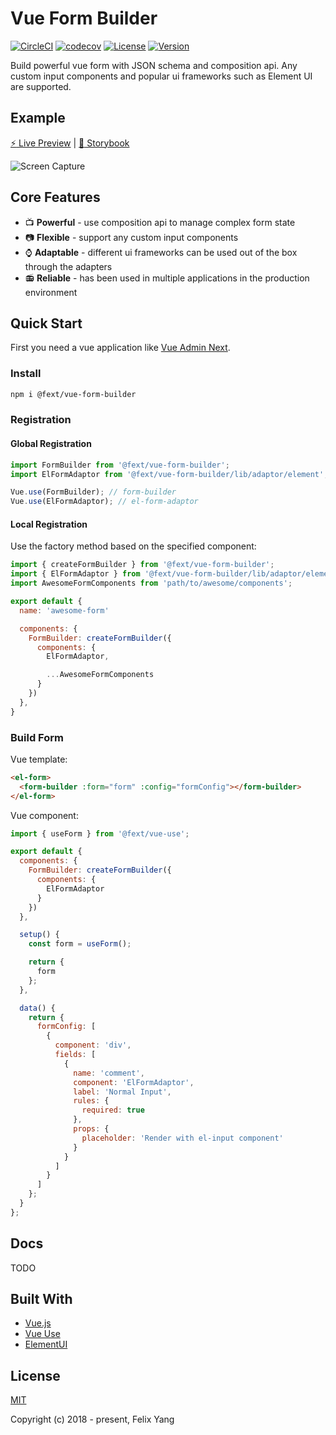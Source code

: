 # Vue Form Builder

[![CircleCI](https://circleci.com/gh/openfext/vue-use.svg?style=svg)](https://circleci.com/gh/openfext/vue-use)
[![codecov](https://codecov.io/gh/openfext/vue-form-builder/branch/develop/graph/badge.svg)](https://codecov.io/gh/openfext/vue-form-builder)
[![License](https://img.shields.io/npm/l/@fext/vue-form-builder.svg)](https://www.npmjs.com/package/@fext/vue-form-builder)
[![Version](https://img.shields.io/npm/v/@fext/vue-form-builder.svg)](https://www.npmjs.com/package/@fext/vue-form-builder)

Build powerful vue form with JSON schema and composition api. Any custom input components and popular ui frameworks such as Element UI are supported.

## Example

[:zap: Live Preview](https://openfext.github.io/vue-admin-next/#/form/form-builder) | [:book: Storybook](https://openfext.github.io/vue-form-builder)

![Screen Capture](https://github.com/openfext/vue-form-builder/raw/develop/.github/preview.gif)

## Core Features

- :tv: **Powerful** - use composition api to manage complex form state
- :camera: **Flexible** - support any custom input components
- :watch: **Adaptable** - different ui frameworks can be used out of the box through the adapters
- :radio: **Reliable** - has been used in multiple applications in the production environment

## Quick Start

First you need a vue application like [Vue Admin Next](https://github.com/openfext/vue-admin-next).

### Install

```bash
npm i @fext/vue-form-builder
```

### Registration

#### Global Registration

```javascript
import FormBuilder from '@fext/vue-form-builder';
import ElFormAdaptor from '@fext/vue-form-builder/lib/adaptor/element';

Vue.use(FormBuilder); // form-builder
Vue.use(ElFormAdaptor); // el-form-adaptor
```

#### Local Registration

Use the factory method based on the specified component:

```javascript
import { createFormBuilder } from '@fext/vue-form-builder';
import { ElFormAdaptor } from '@fext/vue-form-builder/lib/adaptor/element';
import AwesomeFormComponents from 'path/to/awesome/components';

export default {
  name: 'awesome-form'

  components: {
    FormBuilder: createFormBuilder({
      components: {
        ElFormAdaptor,

        ...AwesomeFormComponents
      }
    })
  },
}
```

### Build Form

Vue template:

```html
<el-form>
  <form-builder :form="form" :config="formConfig"></form-builder>
</el-form>
```

Vue component:

```javascript
import { useForm } from '@fext/vue-use';

export default {
  components: {
    FormBuilder: createFormBuilder({
      components: {
        ElFormAdaptor
      }
    })
  },

  setup() {
    const form = useForm();

    return {
      form
    };
  },

  data() {
    return {
      formConfig: [
        {
          component: 'div',
          fields: [
            {
              name: 'comment',
              component: 'ElFormAdaptor',
              label: 'Normal Input',
              rules: {
                required: true
              },
              props: {
                placeholder: 'Render with el-input component'
              }
            }
          ]
        }
      ]
    };
  }
};
```

## Docs

TODO

## Built With

- [Vue.js](https://github.com/vuejs/vue)
- [Vue Use](https://github.com/openfext/vue-use)
- [ElementUI](https://github.com/ElemeFE/element)

## License

[MIT](http://opensource.org/licenses/MIT)

Copyright (c) 2018 - present, Felix Yang
